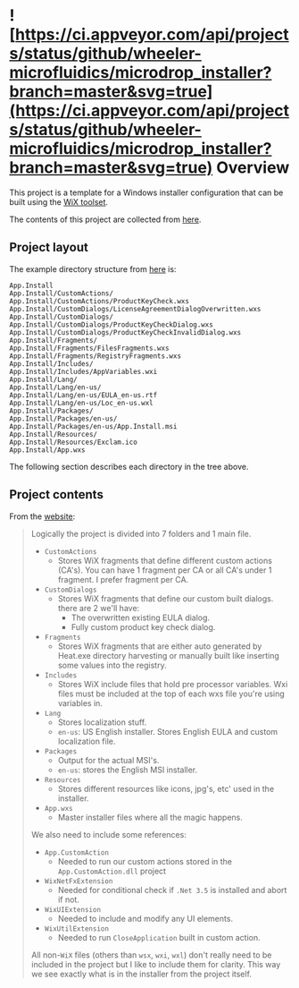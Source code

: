 ![https://ci.appveyor.com/api/projects/status/github/wheeler-microfluidics/microdrop_installer?branch=master&svg=true](https://ci.appveyor.com/api/projects/status/github/wheeler-microfluidics/microdrop_installer?branch=master&svg=true)
Overview
========

This project is a template for a Windows installer configuration that can be
built using the [WiX toolset][1].

The contents of this project are collected from [here][2].

## Project layout ##

The example directory structure from [here][2] is:

    App.Install
    App.Install/CustomActions/
    App.Install/CustomActions/ProductKeyCheck.wxs
    App.Install/CustomDialogs/LicenseAgreementDialogOverwritten.wxs
    App.Install/CustomDialogs/
    App.Install/CustomDialogs/ProductKeyCheckDialog.wxs
    App.Install/CustomDialogs/ProductKeyCheckInvalidDialog.wxs
    App.Install/Fragments/
    App.Install/Fragments/FilesFragments.wxs
    App.Install/Fragments/RegistryFragments.wxs
    App.Install/Includes/
    App.Install/Includes/AppVariables.wxi
    App.Install/Lang/
    App.Install/Lang/en-us/
    App.Install/Lang/en-us/EULA_en-us.rtf
    App.Install/Lang/en-us/Loc_en-us.wxl
    App.Install/Packages/
    App.Install/Packages/en-us/
    App.Install/Packages/en-us/App.Install.msi
    App.Install/Resources/
    App.Install/Resources/Exclam.ico
    App.Install/App.wxs

The following section describes each directory in the tree above.


## Project contents ##

From the [website][2]:

> Logically the project is divided into 7 folders and 1 main file.
>
>   * `CustomActions`
>     * Stores WiX fragments that define different custom actions (CA's). You can
>       have 1 fragment per CA or all CA's under 1 fragment. I prefer fragment
>       per CA.
>   * `CustomDialogs`
>     * Stores WiX fragments that define our custom built dialogs. there are 2 we'll have:
>       * The overwritten existing EULA dialog.
>       * Fully custom product key check dialog.
>   * `Fragments`
>     * Stores WiX fragments that are either auto generated by Heat.exe directory
>       harvesting or manually built like inserting some values into the
>       registry.
>   * `Includes`
>     * Stores WiX include files that hold pre processor variables. Wxi files
>       must be included at the top of each wxs file you're using variables in.
>   * `Lang`
>     * Stores localization stuff.
>     * `en-us`: US English installer. Stores English EULA and custom localization file.
>   * `Packages`
>     * Output for the actual MSI's.
>     * `en-us`: stores the English MSI installer.
>   * `Resources`
>     * Stores different resources like icons, jpg's, etc' used in the installer.
>   * `App.wxs`
>     * Master installer files where all the magic happens.
>
> We also need to include some references:
>
>   * `App.CustomAction`
>     * Needed to run our custom actions stored in the `App.CustomAction.dll` project
>   * `WixNetFxExtension`
>     * Needed for conditional check if `.Net 3.5` is installed and abort if not.
>   * `WixUIExtension`
>     * Needed to include and modify any UI elements.
>   * `WixUtilExtension`
>     * Needed to run `CloseApplication` built in custom action.
>
> All non-`WiX` files (others than `wsx`, `wxi`, `wxl`) don't really need to be
> included in the project but I like to include them for clarity. This way we see
> exactly what is in the installer from the project itself.

[1]: http://wixtoolset.org
[2]: http://weblogs.sqlteam.com/mladenp/archive/2010/02/11/WiX-3-Tutorial-SolutionProject-structure-and-Dev-resources.aspx
